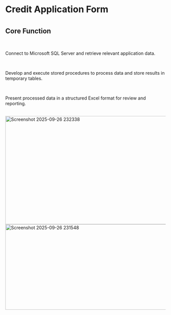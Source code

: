 <h1>Credit Application Form<h1/>
<h2>Core Function</h2><br/>
<p>Connect to Microsoft SQL Server and retrieve relevant application data.</p><br/>
<p>Develop and execute stored procedures to process data and store results in temporary tables.</p><br/>
<p>Present processed data in a structured Excel format for review and reporting.</p><br/>
<img width="683" height="341" alt="Screenshot 2025-09-26 232338" src="https://github.com/user-attachments/assets/62273611-579c-45e7-b567-397dbdab8afd" />
<img width="733" height="269" alt="Screenshot 2025-09-26 231548" src="https://github.com/user-attachments/assets/a4739ca2-35fa-4744-abb1-0b766c97bff3" />
